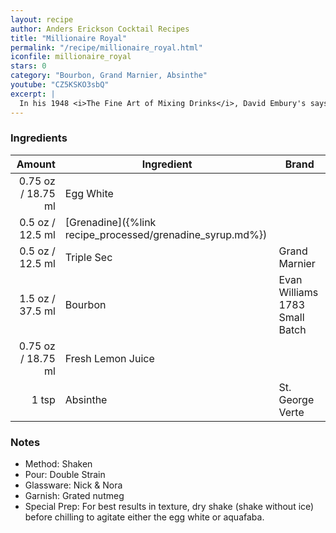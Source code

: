 ```yaml
---
layout: recipe
author: Anders Erickson Cocktail Recipes
title: "Millionaire Royal"
permalink: "/recipe/millionaire_royal.html"
iconfile: millionaire_royal
stars: 0
category: "Bourbon, Grand Marnier, Absinthe"
youtube: "CZ5KSKO3sbQ"
excerpt: |
  In his 1948 <i>The Fine Art of Mixing Drinks</i>, David Embury's says "At some bars a drink served under the name of "Millionaire" which consists of lime juice, slow gin, and Apricot Liqueur, with a few dashes of Jamaica rum. Since the sloe gin, which is a liqueur, predominates in this drink, I do not regard it as a true cocktail." Embury is more complimentary of what he calls a "Millionaire Royal", proclaiming it to be "a very satisfactory drink."
---
```


### Ingredients

|  Amount | Ingredient                                      | Brand                          |
| ------: | ----------------------------------------------- | ------------------------------ |
| 0.75 oz / 18.75 ml | Egg White                                       |
|  0.5 oz / 12.5 ml | [Grenadine]({%link recipe_processed/grenadine_syrup.md%}) |
|  0.5 oz / 12.5 ml | Triple Sec                                      | Grand Marnier                  |
|  1.5 oz / 37.5 ml | Bourbon                                         | Evan Williams 1783 Small Batch |
| 0.75 oz / 18.75 ml | Fresh Lemon Juice                               |
|   1 tsp | Absinthe                                        | St. George Verte               |

### Notes

- Method: Shaken
- Pour: Double Strain
- Glassware: Nick & Nora
- Garnish: Grated nutmeg
- Special Prep: For best results in texture, dry shake (shake without ice) before chilling to agitate either the egg white or aquafaba.
